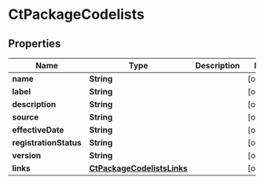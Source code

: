 

# CtPackageCodelists

## Properties

Name | Type | Description | Notes
------------ | ------------- | ------------- | -------------
**name** | **String** |  |  [optional]
**label** | **String** |  |  [optional]
**description** | **String** |  |  [optional]
**source** | **String** |  |  [optional]
**effectiveDate** | **String** |  |  [optional]
**registrationStatus** | **String** |  |  [optional]
**version** | **String** |  |  [optional]
**links** | [**CtPackageCodelistsLinks**](CtPackageCodelistsLinks.md) |  |  [optional]




